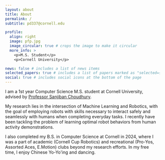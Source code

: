 ```yaml
---
layout: about
title: About
permalink: /
subtitle: pd337@cornell.edu

profile:
  align: right
  image: pfp.jpg
  image_circular: true # crops the image to make it circular
  more_info: >
    <p>M.S. Student</p>
    <p>Cornell University</p>

news: false # includes a list of news items
selected_papers: true # includes a list of papers marked as "selected={true}"
social: true # includes social icons at the bottom of the page
---
```


I am a 1st year Computer Science M.S. student at Cornell University, advised by [Professor Sanjiban Choudhury](https://sanjibanc.github.io/). 

My research lies in the intersection of Machine Learning and Robotics, with the goal of employing robots with skills necessary to interact safely and seamlessly with humans when completing everyday tasks. I recently have been tackling the problem of learning optimal robot behaviors from human activity demonstrations.

I also completed my B.S. in Computer Science at Cornell in 2024, where I was a part of academic (Cornell Cup Robotics) and recreational (Pro-Yos, Assorted Aces, E.Motion) clubs beyond my research efforts. In my free time, I enjoy Chinese Yo-Yo'ing and dancing.
